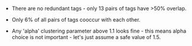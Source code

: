- There are no redundant tags - only 13 pairs of tags have >50% overlap.
- Only 6% of all pairs of tags cooccur with each other.

- Any 'alpha' clustering parameter above 1.1 looks fine - this means alpha choice is not important - let's just assume a safe value of 1.5.

